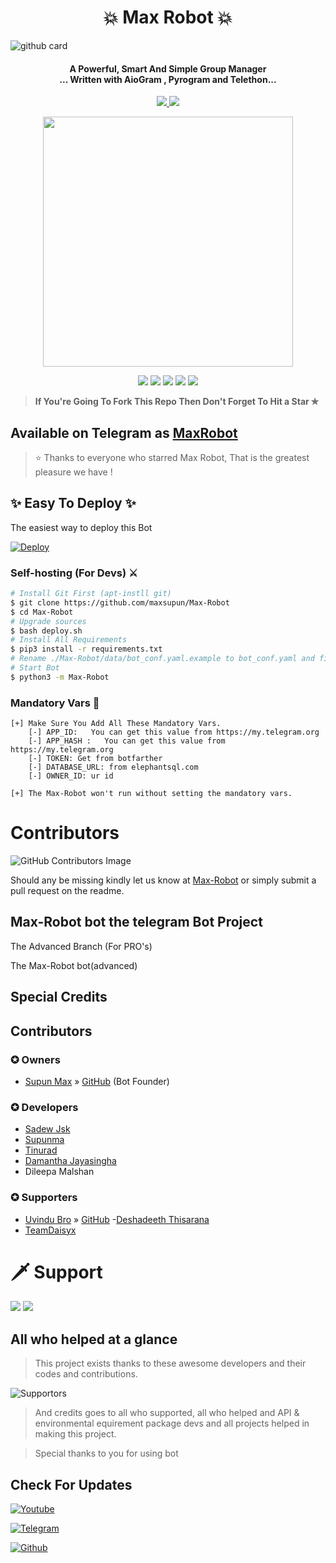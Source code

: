 <h1 align="center"><b>💥 Max Robot 💥</b></h1>

![github card](https://github-readme-stats.vercel.app/api/pin/?username=maxsupun&repo=Max-Robot&theme=dark)




<h4 align="center">A Powerful, Smart And Simple Group Manager <br> ... Written with AioGram , Pyrogram and Telethon...</h4>
<p align='center'>
  <a href="https://www.python.org/" alt="made-with-python"> <img src="https://img.shields.io/badge/Made%20with-Python-1f425f.svg?style=flat-square&logo=python&color=blue" /> </a>
  <a href="https://github.com/maxsupun/Max-Robot/graphs/commit-activity" alt="Maintenance"> <img src="https://img.shields.io/badge/Maintained%3F-yes-green.svg?style=flat-square" /> </a>
</p>


<p align="center"><a href="https://t.me/MaxRobotSupport"><img src="https://telegra.ph/file/c8c091bfc045e14253322.jpg" width="400"></a></p>
<p align="center">
    <a href="https://github.com/maxsupun/Max-Robot"> <img src="https://img.shields.io/github/repo-size/maxsupun/Max-Robot?color=orange&logo=github&logoColor=green&style=for-the-badge" /></a>
    <a href="https://github.com/maxsupun/Max-Robot/commits/maxsupun"> <img src="https://img.shields.io/github/last-commit/maxsupun/Max-Robot?color=brown&logo=github&logoColor=green&style=for-the-badge" /></a>
    <a href="https://github.com/maxsupun/Max-Robot/issues"> <img src="https://img.shields.io/github/issues/maxsupun/Max-Robot?color=blueviolet&logo=github&logoColor=green&style=for-the-badge" /></a>
       <a href="https://github.com/maxsupun/Max-Robot/network/members"> <img src="https://img.shields.io/github/forks/maxsupun/Max-Robot?color=red&logo=github&logoColor=green&style=for-the-badge" /></a>  
    <a href="https://pypi.org/project/Telethon/"> <img src="https://img.shields.io/pypi/v/telethon?color=yellow&label=telethon&logo=python&logoColor=green&style=for-the-badge" /></a>
</p>

> **If You're Going To Fork This Repo Then Don't Forget To Hit a Star ✯**
## Available on Telegram as [MaxRobot](https://t.me/Max123Robot)

> ⭐️ Thanks to everyone who starred Max Robot, That is the greatest pleasure we have !

## ✨ Easy To Deploy ✨
The easiest way to deploy this Bot

[![Deploy](https://www.herokucdn.com/deploy/button.svg)](https://heroku.com/deploy?template=https://github.com/ImAroshaKovida/Max-Robot.git)


### Self-hosting (For Devs) ⚔
```sh
# Install Git First (apt-instll git)
$ git clone https://github.com/maxsupun/Max-Robot
$ cd Max-Robot
# Upgrade sources
$ bash deploy.sh
# Install All Requirements 
$ pip3 install -r requirements.txt
# Rename ./Max-Robot/data/bot_conf.yaml.example to bot_conf.yaml and fill
# Start Bot 
$ python3 -m Max-Robot
```
### Mandatory Vars 📒
```
[+] Make Sure You Add All These Mandatory Vars. 
    [-] APP_ID:   You can get this value from https://my.telegram.org
    [-] APP_HASH :   You can get this value from https://my.telegram.org
    [-] TOKEN: Get from botfarther
    [-] DATABASE_URL: from elephantsql.com
    [-] OWNER_ID: ur id

[+] The Max-Robot won't run without setting the mandatory vars.
```

# Contributors
    
![GitHub Contributors Image](https://contrib.rocks/image?repo=maxsupun/Max-Robot)  

Should any be missing kindly let us know at [Max-Robot](https://t.me/MaxRobot_updates) or simply submit a pull request on the readme.

## Max-Robot bot the telegram Bot Project
The Advanced Branch (For PRO's)

The Max-Robot bot(advanced)

## Special Credits


## Contributors

### ✪ Owners
- [Supun Max](https://t.me/maxsupun1) » [GitHub](https://github.com/maxsupun) (Bot Founder)


### ✪ Developers
- [Sadew Jsk](https://Github.com/sadew451)
- [Supunma](https://Github.com/supunmadurangasl)
- [Tinurad](https://github.com/Tinurad)
- [Damantha Jayasingha](https://github.com/damantha126)
- Dileepa Malshan

### ✪ Supporters
- [Uvindu Bro](http://t.me/UvinduBro) » [GitHub](https://github.com/UvinduBro)
-[Deshadeeth Thisarana](https://t.me/DeshadeethThisarana)
- [TeamDaisyx](https://github.com/teamdaisyx)

# 🗡️ Support
<a href="https://t.me/MaxRobotSupport"><img src="https://img.shields.io/badge/Support 🎉-Telegram%20Group-blue.svg?logo=telegram"></a>
<a href="https://t.me/MaxRobot_updates"><img src="https://img.shields.io/badge/Updates 💥-Telegram%20Group-blue.svg?logo=telegram"></a>

 

## All who helped at a glance 

> This project exists thanks to these awesome developers and their codes and contributions.

![Supportors](https://contrib.rocks/image?repo=maxsupun/Max-Robot)

> And credits goes to all who supported, all who helped and API & environmental equirement package devs and all projects helped in making this project.

> Special thanks to you for using bot

## Check For Updates


[![Youtube](https://img.shields.io/badge/YouTube%20Channel-ff0000?style=flat&labelColor=224242&logoColor=white&for-the-badge&logo=youtube)](https://www.youtube.com/channel/UCLziWEeJ-VZuUnZaFUIYTOA?sub_confirmation=1)&nbsp; 

[![Telegram](https://img.shields.io/badge/Max_Robot%20Updates-003245?style=flat&labelColor=224242&logoColor=white&for-the-badge&logo=telegram)](https://t.me/MaxRobot_updates)&nbsp;

[![Github](https://img.shields.io/badge/Github-000000?style=style=flat&labelColor=224242&logoColor=white&for-the-badge&logo=github)](https://github.com/maxsupun)

